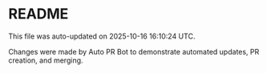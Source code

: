 # README

This file was auto-updated on 2025-10-16 16:10:24 UTC.

Changes were made by Auto PR Bot to demonstrate automated updates, PR creation, and merging.
